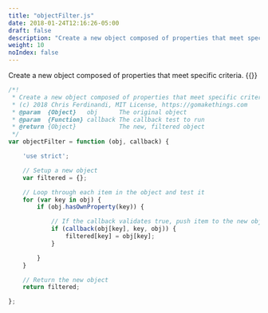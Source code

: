 ```yaml
---
title: "objectFilter.js"
date: 2018-01-24T12:16:26-05:00
draft: false
description: "Create a new object composed of properties that meet specific criteria."
weight: 10
noIndex: false
---
```


Create a new object composed of properties that meet specific criteria. {{<learn-how href="https://codepen.io/cferdinandi/pen/mQYbKG?editors=0001">}}

```js
/*!
 * Create a new object composed of properties that meet specific criteria
 * (c) 2018 Chris Ferdinandi, MIT License, https://gomakethings.com
 * @param  {Object}   obj      The original object
 * @param  {Function} callback The callback test to run
 * @return {Object}            The new, filtered object
 */
var objectFilter = function (obj, callback) {

	'use strict';

	// Setup a new object
	var filtered = {};

	// Loop through each item in the object and test it
	for (var key in obj) {
		if (obj.hasOwnProperty(key)) {

			// If the callback validates true, push item to the new object
			if (callback(obj[key], key, obj)) {
				filtered[key] = obj[key];
			}

		}
	}

	// Return the new object
	return filtered;

};
```
